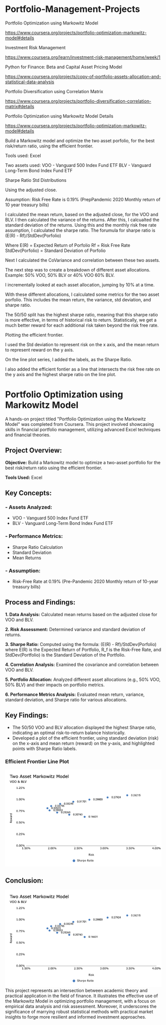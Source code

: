 # Portfolio-Management-Projects

Portfolio Optimization using Markowitz Model

https://www.coursera.org/projects/portfolio-optimization-markowitz-model#details


Investment Risk Management

https://www.coursera.org/learn/investment-risk-management/home/week/1


Python for Finance: Beta and Capital Asset Pricing Model

https://www.coursera.org/projects/copy-of-portfolio-assets-allocation-and-statistical-data-analysis


Portfolio Diversification using Correlation Matrix

https://www.coursera.org/projects/portfolio-diversification-correlation-matrix#details




Portfolio Optimization using Markowitz Model Details

https://www.coursera.org/projects/portfolio-optimization-markowitz-model#details

Build a Markowitz model and optimize the two asset porfolio, for the best risk/return ratio, using the efficient frontier.

Tools used:
Excel

Two assets used:
VOO - Vanguard 500 Index Fund ETF
BLV - Vanguard Long-Term Bond Index Fund ETF

Sharpe Ratio
Std Distributions

Using the adjusted close.

Assumption:
Risk Free Rate is 0.19% (PrepPandemic 2020 Monthly return of 10 year treasury bills)


I calculated the mean return, based on the adjusted close, for the VOO and BLV. I then calculated the variance of the returns. After this, I calcualted the standard deviation of the returns. Using this and the monthly risk free rate assumption, I calculated the sharpe ratio. The forumula for sharpe ratio is (E(R) - Rf)/StdDev(Porfolio)

Where 
E(R) = Expected Return of Porfolio
Rf = Risk Free Rate
StdDev(Porfolio) = Standard Deviation of Porfolio

Next I calculated the CoVariance and correlation between these two assets. 

The next step was to create a breakdown of different asset allocations. Example: 50% VOO, 50% BLV or 40% VOO 60% BLV.

I incrementally looked at each asset allocation, jumping by 10% at a time.

With these different allocations, I calculated some metrics for the two asset porfolio. This includes the mean return, the variance, std deviation, and sharpe ratio.



The 50/50 split has the highest sharpe ratio, meaning that this sharpe ratio is more effective, in terms of historical risk to return. Statistically, we get a much better reward for each additional risk taken beyond the risk free rate.

Plotting the efficient frontier.

I used the Std deviation to represent risk on the x axis, and the mean return to represent reward on the y axis. 

On the line plot series, I added the labels, as the Sharpe Ratio.

I also added the efficient fontier as a line that intersects the risk free rate on the y axis and the highest sharpe ratio on the line plot.




# Portfolio Optimization using Markowitz Model
A hands-on project titled "Portfolio Optimization using the Markowitz Model" was completed from Coursera. This project involved showcasing skills in financial portfolio management, utilizing advanced Excel techniques and financial theories.

## Project Overview:
**Objective:** Build a Markowitz model to optimize a two-asset portfolio for the best risk/return ratio using the efficient frontier.

**Tools Used:** Excel
## Key Concepts:
### - Assets Analyzed:
 - VOO - Vanguard 500 Index Fund ETF
 - BLV - Vanguard Long-Term Bond Index Fund ETF
### - Performance Metrics:
- Sharpe Ratio Calculation
- Standard Deviation
- Mean Returns
### - Assumption: 
 - Risk-Free Rate at 0.19% (Pre-Pandemic 2020 Monthly return of 10-year treasury bills)
## Process and Findings:
**1. Data Analysis:** Calculated mean returns based on the adjusted close for VOO and BLV.

**2. Risk Assessment:** Determined variance and standard deviation of returns.

**3. Sharpe Ratio:** Computed using the formula: 
(E(R) - Rf)/StdDev(Porfolio) where E(R) is the Expected Return of Portfolio, R_f is the Risk-Free Rate, and StdDev(Portfolio) is the Standard Deviation of the Portfolio.

**4. Correlation Analysis:** Examined the covariance and correlation between VOO and BLV.

**5. Portfolio Allocation:** Analyzed different asset allocations (e.g., 50% VOO, 50% BLV) and their impacts on portfolio metrics.

**6. Performance Metrics Analysis:** Evaluated mean return, variance, standard deviation, and Sharpe ratio for various allocations.

## Key Findings:
- The 50/50 VOO and BLV allocation displayed the highest Sharpe ratio, indicating an optimal risk-to-return balance historically.
- Developed a plot of the efficient frontier, using standard deviation (risk) on the x-axis and mean return (reward) on the y-axis, and highlighted points with Sharpe Ratio labels.

### Efficient Frontier Line Plot
![Efficient Frontier Line Plot](efficient-frontier-img.png)

## Conclusion:
![Efficient Frontier](efficient-frontier-img.png)
This project represents an intersection between academic theory and practical application in the field of finance. It illustrates the effective use of the Markowitz Model in optimizing portfolio management, with a focus on empirical data analysis and risk assessment. Moreover, it underscores the significance of marrying robust statistical methods with practical market insights to forge more resilient and informed investment approaches.

















